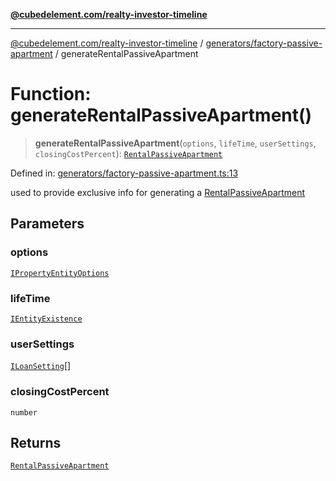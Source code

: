 [**@cubedelement.com/realty-investor-timeline**](../../../index.md)

---

[@cubedelement.com/realty-investor-timeline](../../../modules.md) / [generators/factory-passive-apartment](../index.md) / generateRentalPassiveApartment

# Function: generateRentalPassiveApartment()

> **generateRentalPassiveApartment**(`options`, `lifeTime`, `userSettings`, `closingCostPercent`): [`RentalPassiveApartment`](../../../properties/rental-passive-apartment/classes/RentalPassiveApartment.md)

Defined in: [generators/factory-passive-apartment.ts:13](https://github.com/kvernon/realty-investor-timeline/blob/d14161e46dc540b751017ae4b2cfca53cbab658c/src/generators/factory-passive-apartment.ts#L13)

used to provide exclusive info for generating a [RentalPassiveApartment](../../../properties/rental-passive-apartment/classes/RentalPassiveApartment.md)

## Parameters

### options

[`IPropertyEntityOptions`](../../i-property-entity-options/interfaces/IPropertyEntityOptions.md)

### lifeTime

[`IEntityExistence`](../../../properties/i-entity-existence/interfaces/IEntityExistence.md)

### userSettings

[`ILoanSetting`](../../../loans/i-loan-settings/interfaces/ILoanSetting.md)[]

### closingCostPercent

`number`

## Returns

[`RentalPassiveApartment`](../../../properties/rental-passive-apartment/classes/RentalPassiveApartment.md)
